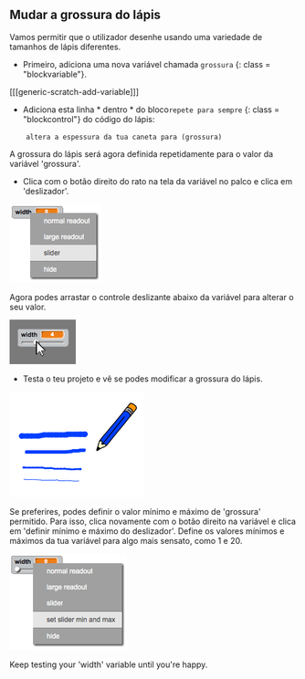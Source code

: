## Mudar a grossura do lápis

Vamos permitir que o utilizador desenhe usando uma variedade de tamanhos de lápis diferentes.

+ Primeiro, adiciona uma nova variável chamada `grossura` {: class = "blockvariable"}.

[[[generic-scratch-add-variable]]]

+ Adiciona esta linha * dentro * do bloco` repete para sempre ` {: class = "blockcontrol"} do código do lápis:

```blocks
    altera a espessura da tua caneta para (grossura)
```

A grossura do lápis será agora definida repetidamente para o valor da variável 'grossura'.

+ Clica com o botão direito do rato na tela da variável no palco e clica em 'deslizador'.

![screenshot](images/paint-slider.png)

Agora podes arrastar o controle deslizante abaixo da variável para alterar o seu valor.

![screenshot](images/paint-slider-change.png)

+ Testa o teu projeto e vê se podes modificar a grossura do lápis.

![screenshot](images/paint-width-test.png)

Se preferires, podes definir o valor mínimo e máximo de 'grossura' permitido. Para isso, clica novamente com o botão direito na variável e clica em 'definir mínimo e máximo do deslizador'. Define os valores mínimos e máximos da tua variável para algo mais sensato, como 1 e 20.

![screenshot](images/paint-slider-max.png)

Keep testing your 'width' variable until you're happy.